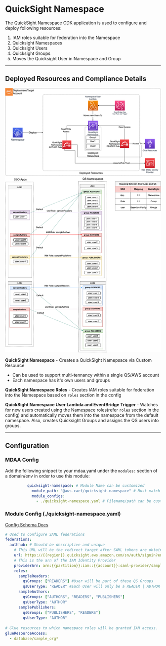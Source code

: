 # QuickSight Namespace

The QuickSight Namespace CDK application is used to configure and deploy following resources:

1. IAM roles suitable for federation into the Namespace
2. Quicksight Namespaces
3. Quicksight Users
4. Quicksight Groups
5. Moves the Quicksight User in Namespace and Group

***

## Deployed Resources and Compliance Details

![quicksight-namespace](../../../constructs/L3/analytics/quicksight-namespace-l3-construct/docs/quicksight-namespace.png)
![qs-namespace-groups-roles-mapping](../../../constructs/L3/analytics/quicksight-namespace-l3-construct/docs/qs-namespace-groups-roles-mapping.png)

**QuickSight Namespace** - Creates a QuickSight Namepsace via Custom Resource

* Can be used to support multi-tennancy within a single QS/AWS account
* Each namespace has it's own users and groups

**QuickSight Namespace Roles** - Creates IAM roles suitable for federation into the Namespace based on `roles` section in the config

**QuickSight Namespace User Lambda and EventBridge Trigger** - Watches for new users created using the Namespace roles(refer `roles` section in the config) and automatically moves them into the namespace from the default namespace. Also, creates Quicksight Groups and assigns the QS users into groups.

***

## Configuration

### MDAA Config

Add the following snippet to your mdaa.yaml under the `modules:` section of a domain/env in order to use this module:

```yaml
          quicksight-namespace: # Module Name can be customized
            module_path: "@aws-caef/quicksight-namespace" # Must match module NPM package name
            module_configs:
              - ./quicksight-namespace.yaml # Filename/path can be customized
```

### Module Config (./quicksight-namespace.yaml)

[Config Schema Docs](SCHEMA.md)

```yaml
# Used to configure SAML federations
federations:
  authhub: # Should be descriptive and unique
    # This URL will be the redirect target after SAML tokens are obtained
    url: https://{{region}}.quicksight.aws.amazon.com/sn/auth/signin?enable-sso=1
    # This is the arn of the IAM Identity Provider
    providerArn: arn:{{partition}}:iam::{{account}}:saml-provider/sample-org-dev-instance1-roles-new-federation
    roles:
      sampleReaders: 
        qsGroups: ["READERS"] #User will be part of these QS Groups
        qsUserType: "READER" #Each User will only be a READER | AUTHOR in QS 
      sampleAuthors: 
        qsGroups: ["AUTHORS", "READERS", "PUBLISHERS"] 
        qsUserType: "AUTHOR" 
      samplePublishers: 
        qsGroups: ["PUBLISHERS", "READERS"] 
        qsUserType: "AUTHOR"

# Glue resources to which namespace roles will be granted IAM access.
glueResourceAccess:
  - database/sample_org*
```
